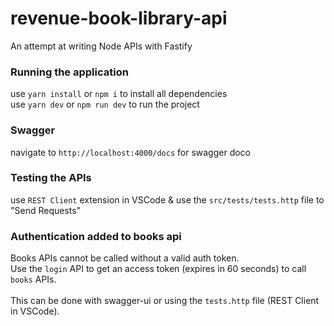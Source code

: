 # revenue-book-library-api

An attempt at writing Node APIs with Fastify

### Running the application

use `yarn install` or `npm i` to install all dependencies \
use `yarn dev` or `npm run dev` to run the project

### Swagger

navigate to `http://localhost:4000/docs` for swagger doco

### Testing the APIs

use `REST Client` extension in VSCode & use the `src/tests/tests.http` file to "Send Requests"

### Authentication added to books api

Books APIs cannot be called without a valid auth token. \
Use the `login` API to get an access token (expires in 60 seconds) to call `books` APIs. \
\
This can be done with swagger-ui or using the `tests.http` file (REST Client in VSCode).
